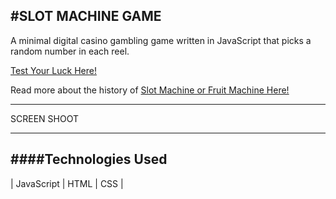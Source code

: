 #SLOT MACHINE GAME
---

A minimal digital casino gambling game written in JavaScript that picks a random number in each reel.  

[Test Your Luck Here!](https://ambrociojosec.github.io/slot-machine-lite/)


Read more about the history of [Slot Machine or Fruit Machine Here!](https://en.wikipedia.org/wiki/Slot_machine)

---
SCREEN SHOOT


---

####Technologies Used
---
| JavaScript  |  HTML  |  CSS  |